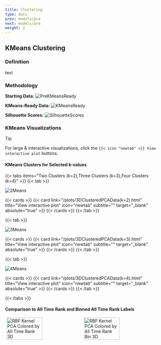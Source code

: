 ```yaml
---
title: Clustering
type: docs
prev: models/pca
next: models/arm
weight: 2
---
```


## KMeans Clustering

### Definition

text

### Methodology

**Starting Data:**
![PreKMeansReady](/images/kmeans/PreKMeansReady.png)

**KMeans-Ready Data:**
![KMeansReady](/images/kmeans/KMeansReady.png)

**Silhouette Scores:**
![SilhouetteScores](/images/kmeans/SilhouetteScores.png)

### KMeans Visualizations

>[!TIP]
>For large & interactive visualizations, click the `{{< icon "newtab" >}} View interactive plot` buttons.

#### KMeans Clusters for Selected k-values

{{< tabs items="Two Clusters (k=2),Three Clusters (k=3),Four Clusters (k=4)" >}}
  {{< tab >}}

  ![2Means](/images/kmeans/2Means.png)

  {{< cards >}}
    {{< card link="/plots/3DClusteredPCAData(k=2).html" title="View interactive plot" icon="newtab" subtitle="" target="_blank" absolute="true" >}}
  {{< /cards >}}
  {{< /tab >}}

  {{< tab >}}

  ![3Means](/images/kmeans/3Means.png)

  {{< cards >}}
    {{< card link="/plots/3DClusteredPCAData(k=3).html" title="View interactive plot" icon="newtab" subtitle="" target="_blank" absolute="true" >}}
  {{< /cards >}}
  {{< /tab >}}

  {{< tab >}}

  ![4Means](/images/kmeans/4Means.png)

  {{< cards >}}
    {{< card link="/plots/3DClusteredPCAData(k=4).html" title="View interactive plot" icon="newtab" subtitle="" target="_blank" absolute="true" >}}
  {{< /cards >}}
  {{< /tab >}}
  
{{< /tabs >}}

#### Comparison to All Time Rank and Binned All Time Rank Labels

<div style="display: flex; justify-content: center; gap: 10px;">
  <img src="/images/pca/RBFKernelPCAColoredbyAllTimeRank_3D.png" alt="RBF Kernel PCA Colored by All Time Rank 3D" width="48%">
  <img src="/images/pca/RBFKernelPCAColoredbyAllTimeRankBin_3D.png" alt="RBF Kernel PCA Colored by All Time Rank Bin 3D" width="48%">
</div>


